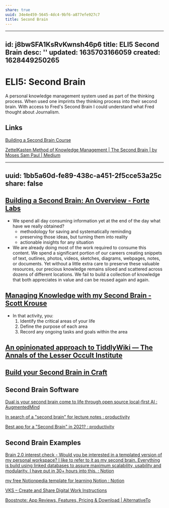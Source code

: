 ```yaml
---
share: true
uuid: 34e4e459-5645-4dc4-9bf6-a877efe927c7
title: Second Brain
---
```

---
id: j8bwSFA1KsRvKwnsh46p6
title: ELI5 Second Brain
desc: ''
updated: 1635703166059
created: 1628449250265
---
# ELI5: Second Brain
A personal knowledge management system used as part of the thinking process. When used one imprints they thinking process into their second brain. With access to Fred's Second Brain I could understand what Fred thought about Journalism.


## Links

[Building a Second Brain Course](https://www.buildingasecondbrain.com/)

[ZettelKasten Method of Knowledge Management | The Second Brain | by Moses Sam Paul | Medium](https://medium.com/@mosessampaul/zettelkasten-method-of-knowledge-management-the-second-brain-218108942514)


---
uuid: 1bb5a60d-fe89-438c-a451-2f5cce53a25c
share: false
---
## [Building a Second Brain: An Overview - Forte Labs](https://fortelabs.co/blog/basboverview/)

* We spend all day consuming information yet at the end of the day what have we really obtained?
  * methodology for saving and systematically reminding
  * preserving those ideas, but turning them into reality
  * actionable insights for any situation
* We are already doing most of the work required to consume this content. We spend a significant portion of our careers creating snippets of text, outlines, photos, videos, sketches, diagrams, webpages, notes, or documents. Yet without a little extra care to preserve these valuable resources, our precious knowledge remains siloed and scattered across dozens of different locations. We fail to build a collection of knowledge that both appreciates in value and can be reused again and again.

## [Managing Knowledge with my Second Brain - Scott Krouse](http://scottkrouse.com/managing-knowledge-with-my-second-brain/)

* In that activity, you: 
  1. Identify the critical areas of your life
  2. Define the purpose of each area
  3. Record any ongoing tasks and goals within the area
  
## [An opinionated approach to TiddlyWiki — The Annals of the Lesser Occult Institute](https://lesser.occult.institute/an-opinionated-approach-to-tiddlywiki)


## [Build your Second Brain in Craft](https://www.furkansimsir.com/build-your-second-brain-in-craft---/)


## Second Brain Software

[Dual is your second brain come to life through open source local-first AI : AugmentedMind](https://www.reddit.com/r/AugmentedMind/comments/mq1x2t/dual_is_your_second_brain_come_to_life_through/)

[In search of a "second brain" for lecture notes : productivity](https://www.reddit.com/r/productivity/comments/mtsahk/in_search_of_a_second_brain_for_lecture_notes/)

[Best app for a "Second Brain" in 2021? : productivity](https://www.reddit.com/r/productivity/comments/lfjo3s/best_app_for_a_second_brain_in_2021/)

## Second Brain Examples

[Brain 2.0 interest check - Would you be interested in a templated version of my personal workspace? I like to refer to it as my second brain. Everything is build using linked databases to assure maximum scalability, usability and modularity. I have put in 30+ hours into this. : Notion](https://www.reddit.com/r/Notion/comments/l0d69b/brain_20_interest_check_would_you_be_interested/)

[my free Notionpedia template for learning Notion : Notion](https://www.reddit.com/r/Notion/comments/n0kx6o/my_free_notionpedia_template_for_learning_notion/)

[VKS – Create and Share Digital Work Instructions](https://vksapp.com/digital-instructions?msclkid=f37c52622b761e2f7b9032e8fd4543fa&utm_source=bing&utm_medium=cpc&utm_campaign=VKS&utm_term=visual%20knowledge%20share%20work%20instruction&utm_content=Visual%20Knowledge%20Share%20Work%20Instruction)

[Boostnote: App Reviews, Features, Pricing & Download | AlternativeTo](https://alternativeto.net/software/boostnote/about/)

